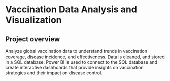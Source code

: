 # Vaccination Data Analysis and Visualization

## Project overview
Analyze global vaccination data to understand trends in vaccination coverage, disease incidence, and effectiveness. Data is cleaned, and stored in a SQL database. Power BI is used to connect to the SQL database and create interactive dashboards that provide insights on vaccination strategies and their impact on disease control.


